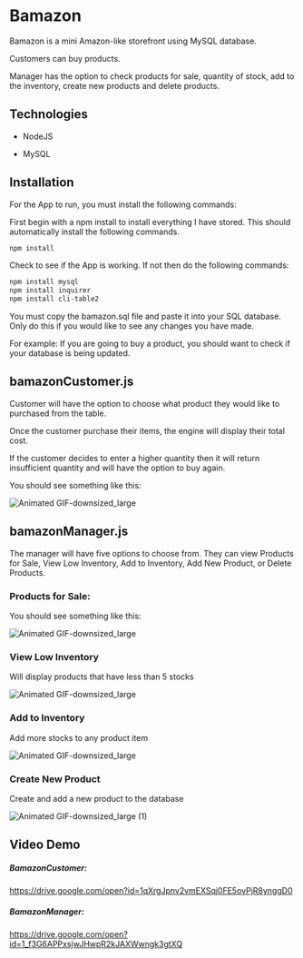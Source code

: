 # Bamazon
Bamazon is a mini Amazon-like storefront using MySQL database.

Customers can buy products.

Manager has the option to check products for sale, quantity of stock, add to the inventory, create new products and delete products.

## Technologies

* NodeJS

* MySQL

## Installation

For the App to run, you must install the following commands:

First begin with a npm install to install everything I have stored. This should automatically install the following commands.

```bash
npm install
```
Check to see if the App is working. If not then do the following commands: 

```bash
npm install mysql
npm install inquirer
npm install cli-table2
```

You must copy the bamazon.sql file and paste it into your SQL database. Only do this if you would like to see any changes you have made.

For example: If you are going to buy a product, you should want to check if your database is being updated.

## bamazonCustomer.js

Customer will have the option to choose what product they would like to purchased from the table.

Once the customer purchase their items, the engine will display their total cost.

If the customer decides to enter a higher quantity then it will return insufficient quantity and will have the
option to buy again.

You should see something like this:

![Animated GIF-downsized_large](https://user-images.githubusercontent.com/52462582/69366618-b7e93b80-0c64-11ea-85da-d1a756a71c06.gif)


## bamazonManager.js

The manager will have five options to choose from. They can view Products for Sale, View Low Inventory,
Add to Inventory, Add New Product, or Delete Products.

### Products for Sale:

You should see something like this:

![Animated GIF-downsized_large](https://user-images.githubusercontent.com/52462582/69367164-bd935100-0c65-11ea-89e4-fa58a34cdc07.gif)

### View Low Inventory

Will display products that have less than 5 stocks

![Animated GIF-downsized_large](https://user-images.githubusercontent.com/52462582/69367389-32ff2180-0c66-11ea-8b60-665472be1cf0.gif)


### Add to Inventory

Add more stocks to any product item

![Animated GIF-downsized_large](https://user-images.githubusercontent.com/52462582/69367725-cafd0b00-0c66-11ea-899f-75930651b1aa.gif)


### Create New Product

Create and add a new product to the database

![Animated GIF-downsized_large (1)](https://user-images.githubusercontent.com/52462582/69368216-ae150780-0c67-11ea-8333-21bf9030963f.gif)


## Video Demo

##### BamazonCustomer:
https://drive.google.com/open?id=1qXrgJpnv2vmEXSqj0FE5ovPjR8ynggD0

##### BamazonManager:
https://drive.google.com/open?id=1_f3G6APPxsjwJHwpR2kJAXWwngk3gtXQ

